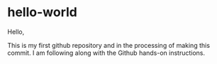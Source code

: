 # hello-world
Hello, 

This is my first github repository and in the processing of making this commit. I am following along with the Github hands-on instructions.
